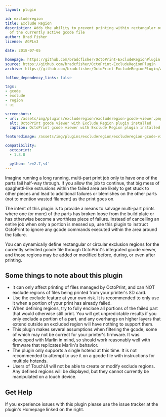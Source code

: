 ```yaml
---
layout: plugin

id: excluderegion
title: Exclude Region
description: Adds the ability to prevent printing within rectangular or circular regions
  of the currently active gcode file
author: Brad Fisher
license: AGPLv3

date: 2018-07-05

homepage: https://github.com/bradcfisher/OctoPrint-ExcludeRegionPlugin
source: https://github.com/bradcfisher/OctoPrint-ExcludeRegionPlugin
archive: https://github.com/bradcfisher/OctoPrint-ExcludeRegionPlugin/archive/master.zip

follow_dependency_links: false

tags:
- gcode
- exclude
- region
- ui

screenshots:
- url: /assets/img/plugins/excluderegion/excluderegion-gcode-viewer.png
  alt: OctoPrint gcode viewer with Exclude Region plugin installed
  caption: OctoPrint gcode viewer with Exclude Region plugin installed

featuredimage: /assets/img/plugins/excluderegion/excluderegion-gcode-viewer.png

compatibility:
  octoprint:
  - 1.3.8

  python: '>=2.7,<4'
---
```


Imagine running a long running, multi-part print job only to have one of the parts fail half-way
through.  If you allow the job to continue, that big mess of spaghetti-like extrusions within the
failed area are likely to get stuck to other pieces and lead to additional failures or blemishes
on the other parts (not to mention wasted filament) as the print goes on.

The intent of this plugin is to provide a means to salvage multi-part prints where one (or more)
of the parts has broken loose from the build plate or has otherwise become a worthless piece of
failure.  Instead of cancelling an entire job when only a portion is messed up, use this plugin
to instruct OctoPrint to ignore any gcode commands executed within the area around the failure.

You can dynamically define rectangular or circular exclusion regions for the currently selected
gcode file through OctoPrint's integrated gcode viewer, and those regions may be added or modified
before, during, or even after printing.

## Some things to note about this plugin

* It can only affect printing of files managed by OctoPrint, and can NOT exclude regions of files
  being printed from your printer's SD card.
* Use the exclude feature at your own risk.  It is recommended to only use it when a portion of
  your print has already failed.
* When defining regions, try to fully enclose all portions of the failed part that would otherwise
  still print.  You will get unpredictable results if you only exclude a portion of a part, and any
  overhangs on higher layers that extend outside an excluded region will have nothing to support
  them.
* This plugin makes several assumptions when filtering the gcode, some of which may not be correct
  for your printer's firmware.  It was developed with Marlin in mind, so should work reasonably well
  with firmware that replicates Marlin's behavior.
* The plugin only supports a single hotend at this time.  It is not recommended to attempt to use
  it on a gcode file with instructions for multiple hotends.
* Users of TouchUI will not be able to create or modify exclude regions.  Any defined regions will
  be displayed, but they cannot currently be manipulated on a touch device.

## Get Help

If you experience issues with this plugin please use the issue tracker at the plugin's Homepage
linked on the right.
